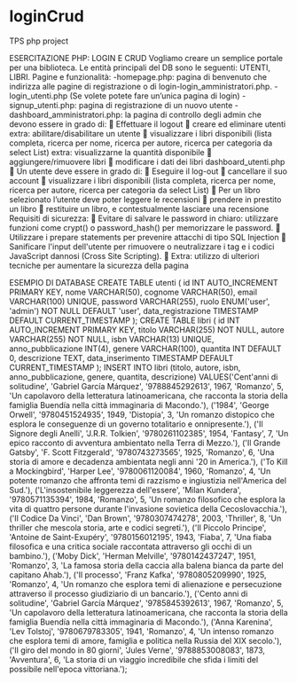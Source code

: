 # loginCrud
TPS php project

ESERCITAZIONE PHP: LOGIN E CRUD
Vogliamo creare un semplice portale per una biblioteca. Le entità principali del DB sono le
seguenti: UTENTI, LIBRI.
Pagine e funzionalità: -homepage.php: pagina di benvenuto che indirizza alle pagine di registrazione o di login-login_amministratori.php. -login_utenti.php
(Se volete potete fare un’unica pagina di login) -signup_utenti.php: pagina di registrazione di un nuovo utente
-dashboard_amministratori.php: la pagina di controllo degli admin che devono essere in grado di:  Effettuare il logout  creare ed eliminare utenti extra: abilitare/disabilitare un utente
 visualizzare i libri disponibili (lista completa, ricerca per nome, ricerca per autore, ricerca
per categoria da select List) extra: visualizzarne la quantità disponibile
 aggiungere/rimuovere libri  modificare i dati dei libri
dashboard_utenti.php
 Un utente deve essere in grado di:  Eseguire il log-out  cancellare il suo account  visualizzare i libri disponibili (lista completa, ricerca per nome, ricerca per autore, ricerca per categoria da select List) 
 Per un libro selezionato l’utente deve poter leggere le recensioni 
 prendere in prestito un libro
 restituire un libro, e contestualmente lasciare una recensione
Requisiti di sicurezza:  Evitare di salvare le password in chiaro: utilizzare funzioni come crypt() o password_hash()
per memorizzare le password.  Utilizzare i prepare statements per prevenire attacchi di tipo SQL Injection
 Sanificare l'input dell'utente per rimuovere o neutralizzare i tag e i codici JavaScript
dannosi (Cross Site Scripting).  Extra: utilizzo di ulteriori tecniche per aumentare la sicurezza della pagina


ESEMPIO DI DATABASE
CREATE TABLE utenti (
 id INT AUTO_INCREMENT PRIMARY KEY,
 nome VARCHAR(50),
 cognome VARCHAR(50),
 email VARCHAR(100) UNIQUE,
 password VARCHAR(255),
 ruolo ENUM('user', 'admin') NOT NULL DEFAULT 'user',
 data_registrazione TIMESTAMP DEFAULT CURRENT_TIMESTAMP
);
CREATE TABLE libri (
 id INT AUTO_INCREMENT PRIMARY KEY,
 titolo VARCHAR(255) NOT NULL,
 autore VARCHAR(255) NOT NULL,
 isbn VARCHAR(13) UNIQUE,
 anno_pubblicazione INT(4),
 genere VARCHAR(100),
 quantita INT DEFAULT 0,
 descrizione TEXT,
 data_inserimento TIMESTAMP DEFAULT CURRENT_TIMESTAMP
);
INSERT INTO libri (titolo, autore, isbn, anno_pubblicazione, genere, quantita, descrizione) VALUES('Cent\'anni di solitudine', 'Gabriel García Márquez', '9788845292613', 1967, 'Romanzo', 5, 'Un
capolavoro della letteratura latinoamericana, che racconta la storia della famiglia Buendía nella
città immaginaria di Macondo.'),
('1984', 'George Orwell', '9780451524935', 1949, 'Distopia', 3, 'Un romanzo distopico che esplora
le conseguenze di un governo totalitario e onnipresente.'),
('Il Signore degli Anelli', 'J.R.R. Tolkien', '9780261102385', 1954, 'Fantasy', 7, 'Un epico racconto di
avventura ambientato nella Terra di Mezzo.'),
('Il Grande Gatsby', 'F. Scott Fitzgerald', '9780743273565', 1925, 'Romanzo', 6, 'Una storia di amore
e decadenza ambientata negli anni \'20 in America.'),
('To Kill a Mockingbird', 'Harper Lee', '9780061120084', 1960, 'Romanzo', 4, 'Un potente romanzo
che affronta temi di razzismo e ingiustizia nell\'America del Sud.'),
('L\'insostenibile leggerezza dell\'essere', 'Milan Kundera', '9780571135394', 1984, 'Romanzo', 5,
'Un romanzo filosofico che esplora la vita di quattro persone durante l\'invasione sovietica della
Cecoslovacchia.'),
('Il Codice Da Vinci', 'Dan Brown', '9780307474278', 2003, 'Thriller', 8, 'Un thriller che mescola
storia, arte e codici segreti.'),
('Il Piccolo Principe', 'Antoine de Saint-Exupéry', '9780156012195', 1943, 'Fiaba', 7, 'Una fiaba
filosofica e una critica sociale raccontata attraverso gli occhi di un bambino.'),
('Moby Dick', 'Herman Melville', '9780142437247', 1951, 'Romanzo', 3, 'La famosa storia della
caccia alla balena bianca da parte del capitano Ahab.'),
('Il processo', 'Franz Kafka', '9780805209990', 1925, 'Romanzo', 4, 'Un romanzo che esplora temi di
alienazione e persecuzione attraverso il processo giudiziario di un bancario.'),
('Cento anni di solitudine', 'Gabriel García Márquez', '9785845392613', 1967, 'Romanzo', 5, 'Un
capolavoro della letteratura latinoamericana, che racconta la storia della famiglia Buendía nella
città immaginaria di Macondo.'),
('Anna Karenina', 'Lev Tolstoj', '9780679783305', 1941, 'Romanzo', 4, 'Un intenso romanzo che
esplora temi di amore, famiglia e politica nella Russia del XIX secolo.'),
('Il giro del mondo in 80 giorni', 'Jules Verne', '9788853008083', 1873, 'Avventura', 6, 'La storia di
un viaggio incredibile che sfida i limiti del possibile nell\'epoca vittoriana.');